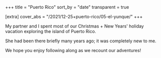 +++
title = "Puerto Rico"
sort_by = "date"
transparent = true

[extra]
cover_abs = "/2021/12-25+puerto-rico/05-el-yunque/"
+++

My partner and I spent most of our Christmas + New Years' holiday vacation exploring the island of Puerto Rico.

She had been there briefly many years ago; it was completely new to me.

We hope you enjoy following along as we recount our adventures!
